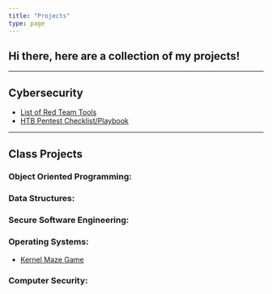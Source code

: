 ```yaml
---
title: "Projects"
type: page
---
```


## Hi there, here are a collection of my projects!

---

## Cybersecurity

- [List of Red Team Tools](/projects/cybersecurity/list-of-red-team-tools)
- [HTB Pentest Checklist/Playbook](/projects/cybersecurity/htb-pentesting-checklist-and-playbook)

---

## Class Projects

### Object Oriented Programming:

### Data Structures:

### Secure Software Engineering:

### Operating Systems:

- [Kernel Maze Game](/projects/operating-systems/project-explaination)

### Computer Security:

